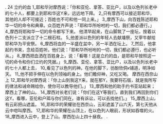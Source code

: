 . 24 
立约的血 
1_耶和华对摩西说：「你和亚伦、拿答、亚比户，以及以色列长老中的七十人，都要上到耶和华这Y来，远远地下拜。 2_只有摩西可以接近耶和华，其他的人却不可接近；百姓也不可和他一同上来。」 
3_摩西下山，向百姓陈述耶和华一切的命令和典章。众百姓齐声说：「耶和华所吩咐的一切，我们都必遵行。」 4_摩西将耶和华一切的命令都写下来。 
他清早起来，在山脚筑了一座坛，按着以色列十二支派立了十二根石柱。 5_他差派以色列的年轻人去献燔祭，又宰牛献给耶和华为平安祭。 6_摩西将血的一半盛在盆中，另一半洒在坛上。 7_然后，他拿起约书来，念给百姓听。他们说：「耶和华所吩咐的一切，我们都必遵行，也必听从。」 8_摩西把血洒在百姓身上，说：「看哪！这是立约的血，是耶和华按照这一切的命令和你们立约的凭据。」 
9_摩西、亚伦、拿答、亚比户，以及以色列长老中的七十人都上去， 10_看见了以色列的神。在他的脚下，彷酚欣侗κ铺道，明净如天。 11_他不把手伸在以色列领袖的身上。他们瞻仰神，又吃又喝。 
摩西在西奈山上 
12_耶和华对摩西说：「你上山到我这Y来，就在那Y，我要将石版，就是我所写的律法和诫命赐给你，使你可以教导他们。」 13_摩西和他的助手约书亚站起来；摩西上了神的山。 14_摩西对长老们说：「你们在这Y等我们，直到我们再回到你们这Y。看哪，亚伦和户珥与你们同在。谁有诉讼，可以去找他们。」 
15_摩西上山，有云彩把山遮盖。 16_耶和华的荣耀驻在西奈山，云彩遮盖了山六天，第七天他从云中唿叫摩西。 17_耶和华的荣耀在山顶上，在以色列人眼前，形状如吞噬的火。 18_摩西进入云中，登上了山。摩西在山上四十昼夜。 
. 